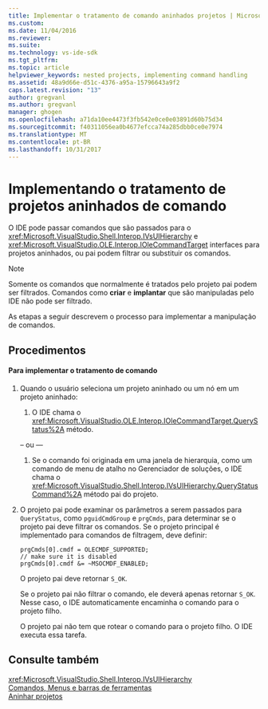 ```yaml
---
title: Implementar o tratamento de comando aninhados projetos | Microsoft Docs
ms.custom: 
ms.date: 11/04/2016
ms.reviewer: 
ms.suite: 
ms.technology: vs-ide-sdk
ms.tgt_pltfrm: 
ms.topic: article
helpviewer_keywords: nested projects, implementing command handling
ms.assetid: 48a9d66e-d51c-4376-a95a-15796643a9f2
caps.latest.revision: "13"
author: gregvanl
ms.author: gregvanl
manager: ghogen
ms.openlocfilehash: a71da10ee4473f3fb542e0ce0e03891d60b75d34
ms.sourcegitcommit: f40311056ea0b4677efcca74a285dbb0ce0e7974
ms.translationtype: MT
ms.contentlocale: pt-BR
ms.lasthandoff: 10/31/2017
---
```

# <a name="implementing-command-handling-for-nested-projects"></a>Implementando o tratamento de projetos aninhados de comando
O IDE pode passar comandos que são passados para o <xref:Microsoft.VisualStudio.Shell.Interop.IVsUIHierarchy> e <xref:Microsoft.VisualStudio.OLE.Interop.IOleCommandTarget> interfaces para projetos aninhados, ou pai podem filtrar ou substituir os comandos.  
  
> [!NOTE]
>  Somente os comandos que normalmente é tratados pelo projeto pai podem ser filtrados. Comandos como **criar** e **implantar** que são manipuladas pelo IDE não pode ser filtrado.  
  
 As etapas a seguir descrevem o processo para implementar a manipulação de comandos.  
  
## <a name="procedures"></a>Procedimentos  
  
#### <a name="to-implement-command-handling"></a>Para implementar o tratamento de comando  
  
1.  Quando o usuário seleciona um projeto aninhado ou um nó em um projeto aninhado:  
  
    1.  O IDE chama o <xref:Microsoft.VisualStudio.OLE.Interop.IOleCommandTarget.QueryStatus%2A> método.  
  
     – ou —  
  
    1.  Se o comando foi originada em uma janela de hierarquia, como um comando de menu de atalho no Gerenciador de soluções, o IDE chama o <xref:Microsoft.VisualStudio.Shell.Interop.IVsUIHierarchy.QueryStatusCommand%2A> método pai do projeto.  
  
2.  O projeto pai pode examinar os parâmetros a serem passados para `QueryStatus`, como `pguidCmdGroup` e `prgCmds`, para determinar se o projeto pai deve filtrar os comandos. Se o projeto principal é implementado para comandos de filtragem, deve definir:  
  
    ```  
    prgCmds[0].cmdf = OLECMDF_SUPPORTED;  
    // make sure it is disabled  
    prgCmds[0].cmdf &= ~MSOCMDF_ENABLED;  
    ```  
  
     O projeto pai deve retornar `S_OK`.  
  
     Se o projeto pai não filtrar o comando, ele deverá apenas retornar `S_OK`. Nesse caso, o IDE automaticamente encaminha o comando para o projeto filho.  
  
     O projeto pai não tem que rotear o comando para o projeto filho. O IDE executa essa tarefa.  
  
## <a name="see-also"></a>Consulte também  
 <xref:Microsoft.VisualStudio.Shell.Interop.IVsUIHierarchy>   
 [Comandos, Menus e barras de ferramentas](../../extensibility/internals/commands-menus-and-toolbars.md)   
 [Aninhar projetos](../../extensibility/internals/nesting-projects.md)